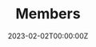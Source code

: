 ---
title: "Members"  # Add a page title.
summary: "Meet the team"  # Add a page description.
date: "2023-02-02T00:00:00Z"  # Add today's date.
type: "widget_page"  # Page type is a Widget Page
---